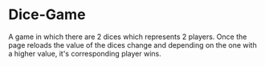 # Dice-Game
A game in which there are 2 dices which represents 2 players. 
Once the page reloads the value of the dices change and depending on the one with a higher value, it's corresponding player wins.
